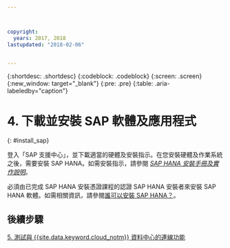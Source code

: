 ```yaml
---



copyright:
  years: 2017, 2018
lastupdated: "2018-02-06"


---
```


{:shortdesc: .shortdesc}
{:codeblock: .codeblock}
{:screen: .screen}
{:new_window: target="_blank"}
{:pre: .pre}
{:table: .aria-labeledby="caption"}

# 4. 下載並安裝 SAP 軟體及應用程式
{: #install_sap}

登入「SAP 支援中心」，並下載適當的硬體及安裝指示。在您安裝硬體及作業系統之後，需要安裝 SAP HANA。如需安裝指示，請參閱 [*SAP HANA 安裝手冊及實作說明*](https://www.sap.com/products/hana/implementation/resources.html)。

必須由已完成 SAP HANA 安裝憑證課程的認證 SAP HANA 安裝者來安裝 SAP HANA 軟體。如需相關資訊，請參閱[誰可以安裝 SAP HANA？](http://www.saphanacentral.com/p/who-can-install-sap-hana.html)。

## 後續步驟

  [5. 測試與 {{site.data.keyword.cloud_notm}} 資料中心的連線功能](/docs/infrastructure/sap-hana/hana-testing-connectivity.html)
